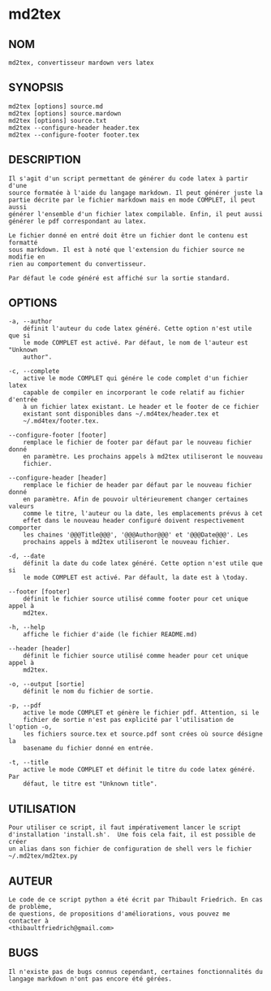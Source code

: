 md2tex
======


## NOM

	
	md2tex, convertisseur mardown vers latex

## SYNOPSIS

	md2tex [options] source.md 
	md2tex [options] source.mardown
	md2tex [options] source.txt
	md2tex --configure-header header.tex
	md2tex --configure-footer footer.tex

## DESCRIPTION

    Il s'agit d'un script permettant de générer du code latex à partir d'une
    source formatée à l'aide du langage markdown. Il peut générer juste la
    partie décrite par le fichier markdown mais en mode COMPLET, il peut aussi
    générer l'ensemble d'un fichier latex compilable. Enfin, il peut aussi
    générer le pdf correspondant au latex.

	Le fichier donné en entré doit être un fichier dont le contenu est formatté
	sous markdown. Il est à noté que l'extension du fichier source ne modifie en
	rien au comportement du convertisseur.

	Par défaut le code généré est affiché sur la sortie standard.

## OPTIONS
	
	-a, --author
        définit l'auteur du code latex généré. Cette option n'est utile que si
        le mode COMPLET est activé. Par défaut, le nom de l'auteur est "Unknown
        author".

	-c, --complete
		active le mode COMPLET qui génére le code complet d'un fichier latex
		capable de compiler en incorporant le code relatif au fichier d'entrée
		à un fichier latex existant. Le header et le footer de ce fichier
		existant sont disponibles dans ~/.md4tex/header.tex et
		~/.md4tex/footer.tex.
	
	--configure-footer [footer]
        remplace le fichier de footer par défaut par le nouveau fichier donné
        en paramètre. Les prochains appels à md2tex utiliseront le nouveau
        fichier.

	--configure-header [header]
        remplace le fichier de header par défaut par le nouveau fichier donné
        en paramètre. Afin de pouvoir ultérieurement changer certaines valeurs
        comme le titre, l'auteur ou la date, les emplacements prévus à cet
        effet dans le nouveau header configuré doivent respectivement comporter
        les chaines '@@@Title@@@', '@@@Author@@@' et '@@@Date@@@'. Les
        prochains appels à md2tex utiliseront le nouveau fichier.

	-d, --date
        définit la date du code latex généré. Cette option n'est utile que si
        le mode COMPLET est activé. Par défault, la date est à \today.

    --footer [footer]
        définit le fichier source utilisé comme footer pour cet unique appel à
        md2tex.

    -h, --help
        affiche le fichier d'aide (le fichier README.md)

    --header [header]
        définit le fichier source utilisé comme header pour cet unique appel à
        md2tex.
         
	-o, --output [sortie]
		définit le nom du fichier de sortie. 

	-p, --pdf
		active le mode COMPLET et génère le fichier pdf. Attention, si le
		fichier de sortie n'est pas explicité par l'utilisation de l'option -o,
		les fichiers source.tex et source.pdf sont crées où source désigne la
		basename du fichier donné en entrée.

	-t, --title
		active le mode COMPLET et définit le titre du code latex généré. Par
		défaut, le titre est "Unknown title".

## UTILISATION

    Pour utiliser ce script, il faut impérativement lancer le script
    d'installation 'install.sh'.  Une fois cela fait, il est possible de créer
    un alias dans son fichier de configuration de shell vers le fichier
    ~/.md2tex/md2tex.py

## AUTEUR

	Le code de ce script python a été écrit par Thibault Friedrich.	En cas de problème, 
	de questions, de propositions d'améliorations, vous pouvez me contacter à
	<thibaultfriedrich@gmail.com>

## BUGS

	Il n'existe pas de bugs connus cependant, certaines fonctionnalités du
	langage markdown n'ont pas encore été gérées.


